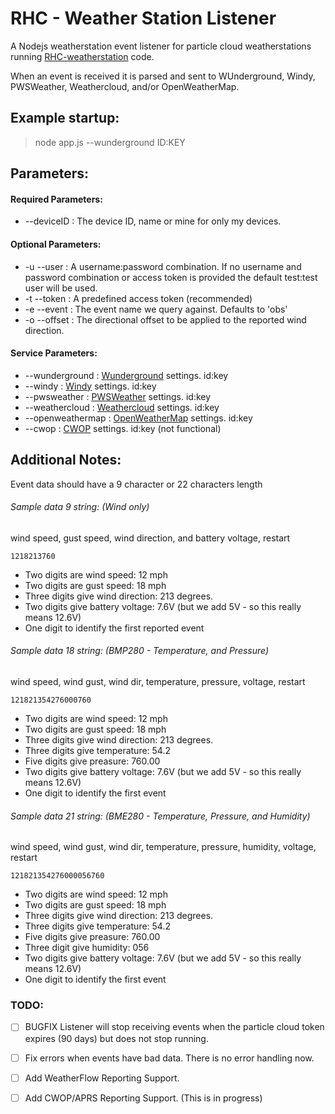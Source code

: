 # RHC - Weather Station Listener
A Nodejs weatherstation event listener for particle cloud weatherstations running [RHC-weatherstation](https://github.com/GravityDeficient/RHC-weatherstation) code.

When an event is received it is parsed and sent to WUnderground, Windy, PWSWeather, Weathercloud, and/or OpenWeatherMap.

## Example startup:
>node app.js --wunderground ID:KEY

## Parameters:
#### Required Parameters:
* --deviceID     :   The device ID, name or mine for only my devices.

#### Optional Parameters:
* -u --user :   A username:password combination. If no username and password combination or access token is provided the default test:test user will be used.
* -t --token : A predefined access token (recommended)
* -e --event : The event name we query against. Defaults to 'obs' 
* -o --offset : The directional offset to be applied to the reported wind direction.

#### Service Parameters:
* --wunderground : [Wunderground](https://www.wunderground.com/member/devices) settings. id:key
* --windy : [Windy](https://stations.windy.com/stations) settings. id:key
* --pwsweather : [PWSWeather](https://www.pwsweather.com/stationlist.php) settings. id:key
* --weathercloud : [Weathercloud](https://app.weathercloud.net/devices) settings. id:key
* --openweathermap : [OpenWeatherMap](https://home.openweathermap.org/api_keys) settings. id:key
* --cwop : [CWOP](http://www.wxqa.com/) settings. id:key (not functional)

## Additional Notes:
Event data should have a 9 character or 22 characters length

###### Sample data 9 string: (Wind only)
wind speed, gust speed, wind direction, and battery voltage, restart

    1218213760

* Two digits are wind speed: 12 mph
* Two digits are gust speed: 18 mph
* Three digits give wind direction: 213 degrees.
* Two digits give battery voltage: 7.6V (but we add 5V - so this really means 12.6V)
* One digit to identify the first reported event

###### Sample data 18 string: (BMP280 - Temperature, and Pressure)
wind speed, wind gust, wind dir, temperature, pressure, voltage, restart
    
    121821354276000760
    
* Two digits are wind speed: 12 mph
* Two digits are gust speed: 18 mph
* Three digits give wind direction: 213 degrees.
* Three digits give temperature: 54.2
* Five digits give preasure: 760.00
* Two digits give battery voltage: 7.6V (but we add 5V - so this really means 12.6V)
* One digit to identify the first event

###### Sample data 21 string: (BME280 - Temperature, Pressure, and Humidity)
wind speed, wind gust, wind dir, temperature, pressure, humidity, voltage, restart
    
    121821354276000056760
    
* Two digits are wind speed: 12 mph
* Two digits are gust speed: 18 mph
* Three digits give wind direction: 213 degrees.
* Three digits give temperature: 54.2
* Five digits give preasure: 760.00
* Three digit give humidity: 056
* Two digits give battery voltage: 7.6V (but we add 5V - so this really means 12.6V)
* One digit to identify the first event

### TODO:
* [ ] BUGFIX Listener will stop receiving events when the particle cloud token expires (90 days) but does not stop running.
* [ ] Fix errors when events have bad data. There is no error handling now.
* [ ] Add WeatherFlow Reporting Support.
* [ ] Add CWOP/APRS Reporting Support. (This is in progress)

